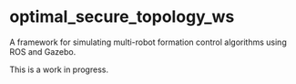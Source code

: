 # optimal_secure_topology_ws

A framework for simulating multi-robot formation control algorithms using ROS and Gazebo.

This is a work in progress.
